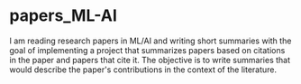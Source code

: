 # papers_ML-AI

I am reading research papers in ML/AI and writing short summaries with the goal of implementing a project that summarizes papers based on citations in the paper and papers that cite it.
The objective is to write summaries that would describe the paper's contributions in the context of the literature.
